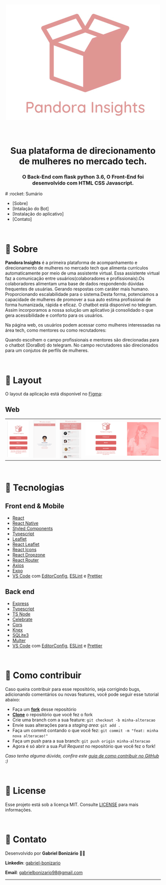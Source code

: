 <h1 align="center">
  <img alt="Ecoleta" title="Ecoleta" src="./static/img/pandora.svg" />
</h1>

<br />

<h1 align="center">
  Sua plataforma de direcionamento de mulheres no mercado tech.
</h1>

<h3 align="center">
  O Back-End com flask python 3.6, O Front-End foi desenvolvido com HTML CSS Javascript. 
</h3>
# :rocket: Sumário

- [Sobre]
- [Intalação do Bot]
- [Instalação do aplicativo]
- [Contato]

<br />

# :fallen_leaf: Sobre

**Pandora Insights** é a primeira plataforma de acompanhamento e direcionamento de mulheres no mercado tech que alimenta currículos automaticamente por meio de uma assistente virtual. Essa assistente virtual faz a comunicação entre usuários(colaboradores e profissionais).Os colaboradores alimentam uma base de dados respondendo dúvidas frequentes de usuárias. Gerando respostas com caráter mais humano. Proporcionando escalabilidade para o sistema.Desta forma, potenciamos a capacidade de mulheres de promover a sua auto estima profissional de forma humanizada, rápida e eficaz. O chatbot está disponível no telegram. Assim incorporamos a nossa solução um aplicativo já consolidado o que gera acessibilidade e conforto para os usuários.

Na página web, os usuários podem acessar como mulheres interessadas na área tech, como mentores ou como recrutadores:

Quando escolhem o campo profissionais e mentores são direcionadas para o chatbot (DoraBot) do telegram.
No campo recrutadores são direcionados para um conjutos de perfils de mulheres.

<br />

# :art: Layout

O layout da aplicação está disponível no [Figma](https://www.figma.com/file/1SxgOMojOB2zYT0Mdk28lB/Ecoleta?node-id=136%3A546):

## Web

<table cellspacing="0" cellpadding="0">
  <tr>
    <td><img alt="NextLevelWeek" src="/static/img/telaapp.png"/></td>
    <td><img alt="NextLevelWeek" src="/static/img/telaapp2.png" /></td>
    <td><img alt="NextLevelWeek" src="/static/img/telaapp3.png" /></td>
    <td><img alt="NextLevelWeek" src="/static/img/telainicial.png" /></td>
  </tr>
</table>

<br />

# :rocket: Tecnologias

## Front end & Mobile

- [React](https://reactjs.org/)
- [React Native](https://reactnative.dev/)
- [Styled Components](https://styled-components.com/)
- [Typescript](https://www.typescriptlang.org/)
- [Leaflet](https://leafletjs.com/)
- [React Leaflet](https://react-leaflet.js.org/)
- [React Icons](https://react-icons.netlify.com/)
- [React Dropzone](https://react-dropzone.js.org/)
- [React Router](https://reacttraining.com/react-router/)
- [Axios](https://github.com/axios/axios)
- [Expo](https://expo.io/)
- [VS Code][vc] com [EditorConfig][vceditconfig], [ESLint][vceslint] e [Prettier][vcprettier]

## Back end

- [Express](https://github.com/expressjs/express)
- [Typescript](https://www.typescriptlang.org/)
- [TS Node](https://github.com/TypeStrong/ts-node)
- [Celebrate](https://github.com/arb/celebrate)
- [Cors](https://www.npmjs.com/package/cors)
- [Knex](http://knexjs.org/)
- [SQLite3](https://www.npmjs.com/package/sqlite3)
- [Multer](https://github.com/expressjs/multer)
- [VS Code][vc] com [EditorConfig][vceditconfig], [ESLint][vceslint] e [Prettier][vcprettier]

<br />

# :speech_balloon: Como contribuir

Caso queira contribuir para esse repositório, seja corrigindo bugs, adicionando comentários ou novas features, você pode seguir esse tutorial abaixo:

- Faça um **[fork](https://help.github.com/pt/github/getting-started-with-github/fork-a-repo)** desse repositório
- **[Clone](https://help.github.com/pt/github/creating-cloning-and-archiving-repositories/cloning-a-repository)** o repositório que você fez o fork
- Crie uma branch com a sua feature: `git checkout -b minha-alteracao`
- Envie suas alterações para a _staging area_: `git add .`
- Faça um commit contando o que você fez: `git commit -m "feat: minha nova alteracao!"`
- Faça um push para a sua branch: `git push origin minha-alteracao`
- Agora é só abrir a sua _Pull Request_ no repositório que você fez o fork!

_Caso tenha alguma dúvida, confira este [guia de como contribuir no GitHub](https://github.com/firstcontributions/first-contributions/blob/master/translations/README.pt_br.md) :)_

<br />

# :memo: License

Esse projeto está sob a licença MIT. Consulte [LICENSE](https://github.com/Bonizario/ecoleta/blob/master/LICENSE) para mais informações.

<br />

# :postbox: Contato

Desenvolvido por **Gabriel Bonizário** 👋🏻

**Linkedin**: [gabriel-bonizario](https://www.linkedin.com/in/gabriel-bonizario/)

**Email**: gabrielbonizario98@gmail.com

---

[vc]: https://code.visualstudio.com/
[vceditconfig]: https://marketplace.visualstudio.com/items?itemName=EditorConfig.EditorConfig
[vceslint]: https://marketplace.visualstudio.com/items?itemName=dbaeumer.vscode-eslint
[vcprettier]: https://marketplace.visualstudio.com/items?itemName=esbenp.prettier-vscode
